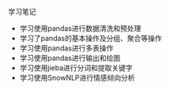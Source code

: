 学习笔记
* 学习使用pandas进行数据清洗和预处理
* 学习了pandas的基本操作及分组、聚合等操作
* 学习使用pandas进行多表操作
* 学习使用pandas进行输出和绘图
* 学习使用jieba进行分词和提取关键字
* 学习使用SnowNLP进行情感倾向分析